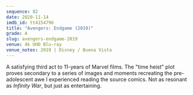 ```yaml
---
sequence: 82
date: 2020-11-14
imdb_id: tt4154796
title: "Avengers: Endgame (2019)"
grade: A
slug: avengers-endgame-2019
venue: 4k UHD Blu-ray
venue_notes: 2019 | Disney / Buena Vista
---
```


A satisfying third act to 11-years of Marvel films. The "time heist" plot proves secondary to a series of images and moments recreating the pre-adolescent awe I experienced reading the source comics. Not as resonant as <span data-imdb-id="tt4154756">_Infinity War_</span>, but just as entertaining.
